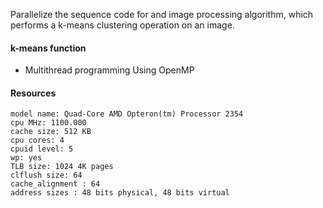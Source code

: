 Parallelize the sequence code for and image processing algorithm, which performs a k-means clustering operation on an image.

#### k-means function
- Multithread programming Using OpenMP


#### Resources
~~~~
model name: Quad-Core AMD Opteron(tm) Processor 2354
cpu MHz: 1100.000
cache size: 512 KB
cpu cores: 4
cpuid level: 5
wp: yes
TLB size: 1024 4K pages
clflush size: 64
cache_alignment : 64
address sizes : 48 bits physical, 48 bits virtual
~~~~


